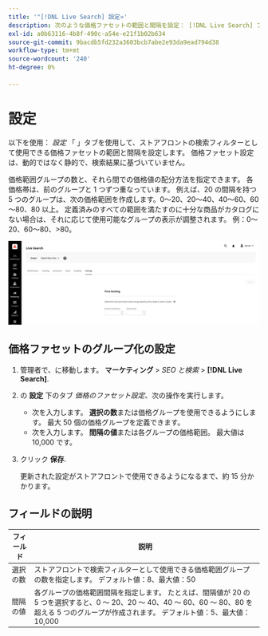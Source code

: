 ```yaml
---
title: '"[!DNL Live Search] 設定»'
description: 次のような価格ファセットの範囲と間隔を設定： [!DNL Live Search] ファセット」
exl-id: a0b63116-4b8f-490c-a54e-e21f1b02b634
source-git-commit: 9bacdb5fd232a3603bcb7abe2e93da9ead794d38
workflow-type: tm+mt
source-wordcount: '240'
ht-degree: 0%

---
```


# 設定

以下を使用： *設定* 「 」タブを使用して、ストアフロントの検索フィルターとして使用できる価格ファセットの範囲と間隔を設定します。 価格ファセット設定は、動的ではなく静的で、検索結果に基づいていません。

価格範囲グループの数と、それら間での価格値の配分方法を指定できます。 各価格帯は、前のグループと 1 つずつ重なっています。 例えば、20 の間隔を持つ 5 つのグループは、次の価格範囲を作成します。0～20、20～40、40～60、60～80、80 以上。 定義済みのすべての範囲を満たすのに十分な商品がカタログにない場合は、それに応じて使用可能なグループの表示が調整されます。 例：0～20、60～80、>80。

![設定](assets/settings.png)

## 価格ファセットのグループ化の設定

1. 管理者で、に移動します。 **マーケティング** > *SEO と検索* > **[!DNL Live Search]**.
1. の **設定** 下のタブ *価格のファセット設定*、次の操作を実行します。
   * 次を入力します。 **選択の数**&#x200B;または価格グループを使用できるようにします。 最大 50 個の価格グループを定義できます。
   * 次を入力します。 **間隔の値**&#x200B;または各グループの価格範囲。 最大値は 10,000 です。
1. クリック **保存**.

   更新された設定がストアフロントで使用できるようになるまで、約 15 分かかります。

## フィールドの説明

| フィールド | 説明 |
|--- |--- |
| 選択の数 | ストアフロントで検索フィルターとして使用できる価格範囲グループの数を指定します。 デフォルト値：8、最大値：50 |
| 間隔の値 | 各グループの価格範囲間隔を指定します。 たとえば、間隔値が 20 の 5 つを選択すると、0 ～ 20、20 ～ 40、40 ～ 60、60 ～ 80、80 を超える 5 つのグループが作成されます。 デフォルト値：5、最大値：10,000 |

